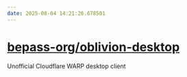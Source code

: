 ```yaml
---
date: 2025-08-04 14:21:26.678501
---
```


# [bepass-org/oblivion-desktop](https://github.com/bepass-org/oblivion-desktop)

Unofficial Cloudflare WARP desktop client